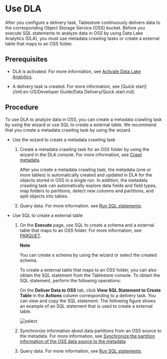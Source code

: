 Use DLA 
============================

After you configure a delivery task, Tablestore continuously delivers data to the corresponding Object Storage Service (OSS) bucket. Before you execute SQL statements to analyze data in OSS by using Data Lake Analytics (DLA), you must use metadata crawling tasks or create a external table that maps to an OSS folder.

Prerequisites 
----------------------------------

* DLA is activated. For more information, see [Activate Data Lake Analytics]().

  

* A delivery task is created. For more information, see [Quick start](/intl.en-US/Developer Guide/Data Delivery/Quick start.md).

  




Procedure 
------------------------------

To use DLA to analyze data in OSS, you can create a metadata crawling task by using the wizard or use SQL to create a external table. We recommend that you create a metadata crawling task by using the wizard.

* Use the wizard to create a metadata crawling task

  1. Create a metadata crawling task for an OSS folder by using the wizard in the DLA console. For more information, see [Crawl metadata]().

     After you create a metadata crawling task, the metadata (one or more tables) is automatically created and updated in DLA for the objects stored in OSS in a single run. In addition, the metadata crawling task can automatically explore data fields and field types, map folders to partitions, detect new columns and partitions, and split objects into tables.
     
  
  2. Query data. For more information. see [Run SQL statements](https://help.aliyun.com/document_detail/110762.html).

     
  

  

* Use SQL to create a external table

  1. On the **Execute** page, use SQL to create a schema and a external table that maps to an OSS folder. For more information, see [PARQUET](https://help.aliyun.com/document_detail/122096.html).

     **Note**

     You can create a schema by using the wizard or select the created schema.

     To create a external table that maps to an OSS folder, you can also obtain the SQL statement from the Tablestore console. To obtain the SQL statement, perform the following operations:

     On the **Deliver Data to OSS** tab, click **View SQL Statement to Create Table** in the **Actions** column corresponding to a delivery task. You can view and copy the SQL statement. The following figure shows an example of an SQL statement that is used to create a external table.

     ![select](//static-aliyun-doc.oss-cn-hangzhou.aliyuncs.com/assets/img/en-US/5915464061/p169620.png)
     
  
  2. Synchronize information about data partitions from an OSS source to the metadata. For more information, see [Synchronize the partition information of the OSS data source to the metadata](https://help.aliyun.com/document_detail/72009.html).

     
  
  3. Query data. For more information, see [Run SQL statements](https://help.aliyun.com/document_detail/110762.html).

     
  

  



